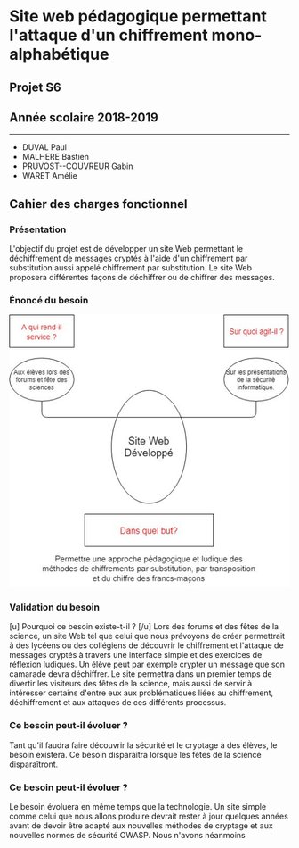 # Site web pédagogique permettant l'attaque d'un chiffrement mono-alphabétique
## Projet S6
## Année scolaire 2018-2019

-------------

* DUVAL Paul
* MALHERE Bastien
* PRUVOST--COUVREUR Gabin
* WARET Amélie


## Cahier des charges fonctionnel
### Présentation
L'objectif du projet est de développer un site Web permettant le déchiffrement de messages cryptés à l'aide d'un chiffrement par substitution aussi appelé chiffrement par substitution.
Le site Web proposera différentes façons de déchiffrer ou de chiffrer des messages. 

### Énoncé du besoin
<img src="https://github.com/fruitsec/appliInfo/blob/master/IMG_20190125_001009.jpg" >

### Validation du besoin
[u] Pourquoi ce besoin existe-t-il ? [/u] 
Lors des forums et des fêtes de la science, un site Web tel que celui que nous prévoyons de créer permettrait à des lycéens ou des collégiens de découvrir le chiffrement et l'attaque de messages cryptés à travers une interface simple et des exercices de réflexion ludiques. Un élève peut par exemple crypter un message que son camarade devra déchiffrer. Le site permettra dans un premier temps de divertir les visiteurs des fêtes de la science, mais aussi de servir à intéresser certains d'entre eux aux problématiques liées au chiffrement, déchiffrement et aux attaques de ces différents processus.

### Ce besoin peut-il évoluer ?
Tant qu'il faudra faire découvrir la sécurité et le cryptage à des élèves, le besoin existera. Ce besoin disparaîtra lorsque les fêtes de la science disparaîtront. 

### Ce besoin peut-il évoluer ? 
Le besoin évoluera en même temps que la technologie. Un site simple comme celui que nous allons produire devrait rester à jour quelques années avant de devoir être adapté aux nouvelles méthodes de cryptage et aux nouvelles normes de sécurité OWASP. Nous n'avons néanmoins 
